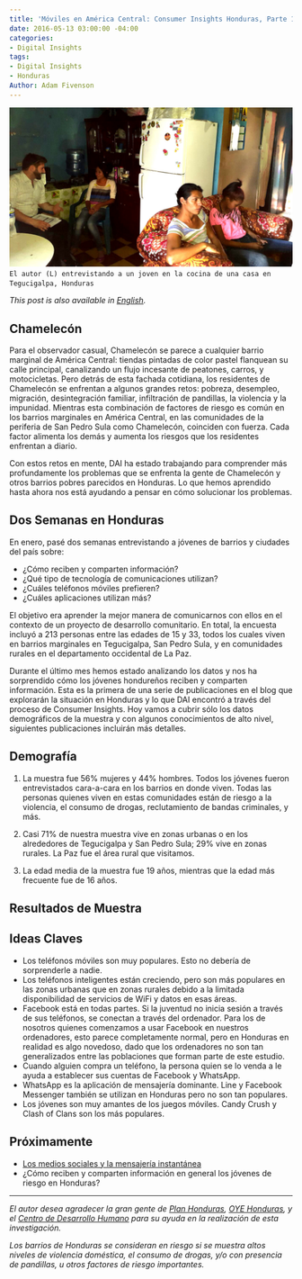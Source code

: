 ```yaml
---
title: 'Móviles en América Central: Consumer Insights Honduras, Parte 1'
date: 2016-05-13 03:00:00 -04:00
categories:
- Digital Insights
tags:
- Digital Insights
- Honduras
Author: Adam Fivenson
---
```


![Móviles Honduras](/uploads/Revised3.jpg)`El autor (L) entrevistando a un joven en la cocina de una casa en Tegucigalpa, Honduras`

*This post is also available in [English](http://dai-global-digital.com/honduras-consumer-insights.html).*

## Chamelecón 

Para el observador casual, Chamelecón se parece a cualquier barrio marginal de América Central: tiendas pintadas de color pastel flanquean su calle principal, canalizando un flujo incesante de peatones, carros, y motocicletas. Pero detrás de esta fachada cotidiana, los residentes de Chamelecón se enfrentan a algunos grandes retos: pobreza, desempleo, migración, desintegración familiar, infiltración de pandillas, la violencia y la impunidad. Mientras esta combinación de factores de riesgo es común en los barrios marginales en América Central, en las comunidades de la periferia de San Pedro Sula como Chamelecón, coinciden con fuerza. Cada factor alimenta los demás y aumenta los riesgos que los residentes enfrentan a diario. 

<!--more-->

Con estos retos en mente, DAI ha estado trabajando para comprender más profundamente  los problemas que se enfrenta la gente de Chamelecón y otros barrios pobres parecidos en  Honduras.  Lo que hemos aprendido hasta ahora nos está ayudando a pensar en cómo solucionar los problemas.

## Dos Semanas en Honduras

En enero, pasé dos semanas entrevistando a jóvenes  de barrios y ciudades del país sobre: 

* ¿Cómo reciben y comparten información?
* ¿Qué tipo de tecnología de comunicaciones utilizan? 
* ¿Cuáles teléfonos móviles prefieren?
* ¿Cuáles aplicaciones utilizan más?

El objetivo era aprender la mejor manera de comunicarnos con ellos en el contexto de un proyecto de desarrollo comunitario. En total, la encuesta incluyó a 213 personas entre las edades de 15 y 33, todos los cuales viven en barrios marginales en Tegucigalpa, San Pedro Sula, y en comunidades rurales en el departamento occidental de La Paz.

Durante el último mes hemos estado analizando los datos y nos ha sorprendido cómo los jóvenes hondureños reciben y comparten información. Esta es la primera de una serie de publicaciones en el blog que explorarán la situación en Honduras y lo que DAI encontró a través del proceso de Consumer Insights. Hoy vamos a cubrir sólo los datos demográficos de la muestra y con algunos conocimientos de alto nivel, siguientes publicaciones incluirán más detalles. 

## Demografía

1. La muestra fue 56% mujeres y 44% hombres. Todos los jóvenes fueron entrevistados cara-a-cara en los barrios en donde viven. Todas las personas quienes viven en estas comunidades están de riesgo a la violencia, el consumo de drogas, reclutamiento de bandas criminales, y más.

2. Casi 71% de nuestra muestra vive en zonas urbanas o en los alrededores de Tegucigalpa y San Pedro Sula; 29% vive en zonas rurales. La Paz fue el área rural que visitamos.

3. La edad media de la muestra fue 19 años, mientras que la edad más frecuente fue de 16 años.

## Resultados de Muestra

<script id="infogram_0_FSJlq7JKrIbUHUZi" title="Espanol Honduras Mobile Use" src="//e.infogr.am/js/embed.js?smF" type="text/javascript"></script>

## Ideas Claves

* Los teléfonos móviles son muy populares. Esto no debería de sorprenderle a nadie.
* Los teléfonos inteligentes están creciendo, pero son más populares en las zonas urbanas que en zonas rurales debido a la limitada disponibilidad de servicios de WiFi y datos en esas áreas.
* Facebook está en todas partes. Si la juventud no inicia sesión a través de sus teléfonos, se conectan a través del ordenador. Para los de nosotros quienes comenzamos a usar Facebook en nuestros ordenadores, esto parece completamente normal, pero en Honduras en realidad es algo novedoso, dado que los ordenadores no son tan generalizados entre las poblaciones que forman parte de este estudio.
* Cuando alguien compra un teléfono, la persona quien se lo venda a le ayuda a establecer sus cuentas de Facebook y WhatsApp.
* WhatsApp es la aplicación de mensajería dominante. Line y Facebook Messenger también se utilizan en Honduras pero no son tan populares.
* Los jóvenes son muy amantes de los juegos móviles. Candy Crush y Clash of Clans son los más populares.

## Próximamente
* [Los medios sociales y la mensajería instantánea](http://dai-global-digital.com/honduras-consumer-insights-preferencias-de-aplicaciones-de-mensajeria.html)
* ¿Cómo reciben y comparten información en general los jóvenes de riesgo en Honduras?

***

*El autor desea agradecer la gran gente de [Plan Honduras](https://plan-international.org/Honduras), [OYE Honduras](http://www.oyehonduras.org/), y el [Centro de Desarrollo Humano](http://www.centrocdh.org/) para su ayuda en la realización de esta investigación.*

*Los  barrios de Honduras se consideran en riesgo si se muestra altos niveles de violencia doméstica, el consumo de drogas, y/o con presencia de pandillas, u otros factores de riesgo importantes.*